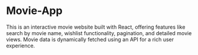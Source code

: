 # Movie-App
This is an interactive movie website built with React, offering features like search by movie name, wishlist functionality, pagination, and detailed movie views. Movie data is dynamically fetched using an API for a rich user experience.

